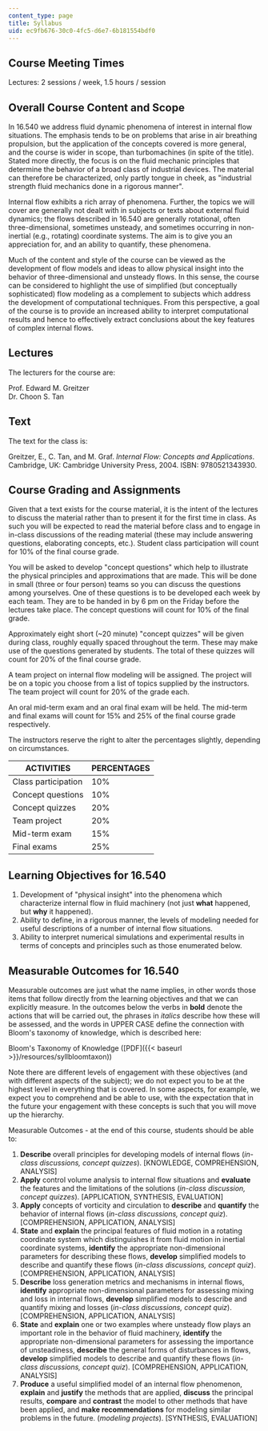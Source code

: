 ```yaml
---
content_type: page
title: Syllabus
uid: ec9fb676-30c0-4fc5-d6e7-6b181554bdf0
---
```


Course Meeting Times
--------------------

Lectures: 2 sessions / week, 1.5 hours / session

Overall Course Content and Scope
--------------------------------

In 16.540 we address fluid dynamic phenomena of interest in internal flow situations. The emphasis tends to be on problems that arise in air breathing propulsion, but the application of the concepts covered is more general, and the course is wider in scope, than turbomachines (in spite of the title). Stated more directly, the focus is on the fluid mechanic principles that determine the behavior of a broad class of industrial devices. The material can therefore be characterized, only partly tongue in cheek, as "industrial strength fluid mechanics done in a rigorous manner".

Internal flow exhibits a rich array of phenomena. Further, the topics we will cover are generally not dealt with in subjects or texts about external fluid dynamics; the flows described in 16.540 are generally rotational, often three-dimensional, sometimes unsteady, and sometimes occurring in non-inertial (e.g., rotating) coordinate systems. The aim is to give you an appreciation for, and an ability to quantify, these phenomena.

Much of the content and style of the course can be viewed as the development of flow models and ideas to allow physical insight into the behavior of three-dimensional and unsteady flows. In this sense, the course can be considered to highlight the use of simplified (but conceptually sophisticated) flow modeling as a complement to subjects which address the development of computational techniques. From this perspective, a goal of the course is to provide an increased ability to interpret computational results and hence to effectively extract conclusions about the key features of complex internal flows.

Lectures
--------

The lecturers for the course are:

Prof. Edward M. Greitzer  
Dr. Choon S. Tan

Text
----

The text for the class is:

Greitzer, E., C. Tan, and M. Graf. _Internal Flow: Concepts and Applications_. Cambridge, UK: Cambridge University Press, 2004. ISBN: 9780521343930.

Course Grading and Assignments
------------------------------

Given that a text exists for the course material, it is the intent of the lectures to discuss the material rather than to present it for the first time in class. As such you will be expected to read the material before class and to engage in in-class discussions of the reading material (these may include answering questions, elaborating concepts, etc.). Student class participation will count for 10% of the final course grade.

You will be asked to develop "concept questions" which help to illustrate the physical principles and approximations that are made. This will be done in small (three or four person) teams so you can discuss the questions among yourselves. One of these questions is to be developed each week by each team. They are to be handed in by 6 pm on the Friday before the lectures take place. The concept questions will count for 10% of the final grade.

Approximately eight short (~20 minute) "concept quizzes" will be given during class, roughly equally spaced throughout the term. These may make use of the questions generated by students. The total of these quizzes will count for 20% of the final course grade.

A team project on internal flow modeling will be assigned. The project will be on a topic you choose from a list of topics supplied by the instructors. The team project will count for 20% of the grade each.

An oral mid-term exam and an oral final exam will be held. The mid-term and final exams will count for 15% and 25% of the final course grade respectively.

The instructors reserve the right to alter the percentages slightly, depending on circumstances.

| ACTIVITIES | PERCENTAGES |
| --- | --- |
| Class participation | 10% |
| Concept questions | 10% |
| Concept quizzes | 20% |
| Team project | 20% |
| Mid-term exam | 15% |
| Final exams | 25% 

Learning Objectives for 16.540
------------------------------

1.  Development of "physical insight" into the phenomena which characterize internal flow in fluid machinery (not just **what** happened, but **why** it happened).
2.  Ability to define, in a rigorous manner, the levels of modeling needed for useful descriptions of a number of internal flow situations.
3.  Ability to interpret numerical simulations and experimental results in terms of concepts and principles such as those enumerated below.

Measurable Outcomes for 16.540
------------------------------

Measurable outcomes are just what the name implies, in other words those items that follow directly from the learning objectives and that we can explicitly measure. In the outcomes below the verbs in **bold** denote the actions that will be carried out, the phrases in _italics_ describe how these will be assessed, and the words in UPPER CASE define the connection with Bloom's taxonomy of knowledge, which is described here:

Bloom's Taxonomy of Knowledge ([PDF]({{< baseurl >}}/resources/syllbloomtaxon))

Note there are different levels of engagement with these objectives (and with different aspects of the subject); we do not expect you to be at the highest level in everything that is covered. In some aspects, for example, we expect you to comprehend and be able to use, with the expectation that in the future your engagement with these concepts is such that you will move up the hierarchy.

Measurable Outcomes - at the end of this course, students should be able to:

1.  **Describe** overall principles for developing models of internal flows (_in-class discussions, concept quizzes_). \[KNOWLEDGE, COMPREHENSION, ANALYSIS\]
2.  **Apply** control volume analysis to internal flow situations and **evaluate** the features and the limitations of the solutions (_in-class discussion, concept quizzes_). \[APPLICATION, SYNTHESIS, EVALUATION\]
3.  **Apply** concepts of vorticity and circulation to **describe** and **quantify** the behavior of internal flows (_in-class discussions, concept quiz_). \[COMPREHENSION, APPLICATION, ANALYSIS\]
4.  **State** and **explain** the principal features of fluid motion in a rotating coordinate system which distinguishes it from fluid motion in inertial coordinate systems, **identify** the appropriate non-dimensional parameters for describing these flows, **develop** simplified models to describe and quantify these flows (_in-class discussions, concept quiz_). \[COMPREHENSION, APPLICATION, ANALYSIS\]
5.  **Describe** loss generation metrics and mechanisms in internal flows, **identify** appropriate non-dimensional parameters for assessing mixing and loss in internal flows, **develop** simplified models to describe and quantify mixing and losses (_in-class discussions, concept quiz_). \[COMPREHENSION, APPLICATION, ANALYSIS\]
6.  **State** and **explain** one or two examples where unsteady flow plays an important role in the behavior of fluid machinery, **identify** the appropriate non-dimensional parameters for assessing the importance of unsteadiness, **describe** the general forms of disturbances in flows, **develop** simplified models to describe and quantify these flows (_in-class discussions, concept quiz_). \[COMPREHENSION, APPLICATION, ANALYSIS\]
7.  **Produce** a useful simplified model of an internal flow phenomenon, **explain** and **justify** the methods that are applied, **discuss** the principal results, **compare** and **contrast** the model to other methods that have been applied, and **make recommendations** for modeling similar problems in the future. (_modeling projects_). \[SYNTHESIS, EVALUATION\]